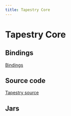 ```yaml
---
title: Tapestry Core
---
```


# Tapestry Core


## Bindings
[Bindings](bindings)


## Source code

[Tapestry source](https://git-wip-us.apache.org/repos/asf?p=tapestry-5.git;a=summary)

## Jars



